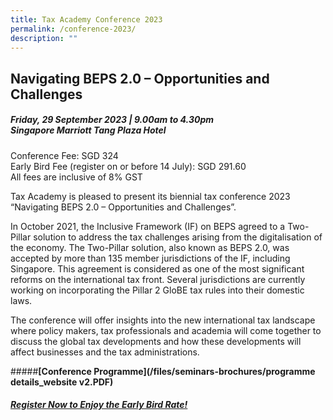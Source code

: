 ```yaml
---
title: Tax Academy Conference 2023
permalink: /conference-2023/
description: ""
---
```

## **Navigating BEPS 2.0 – Opportunities and Challenges**

##### **Friday, 29 September 2023 | 9.00am to 4.30pm<br>Singapore Marriott Tang Plaza Hotel<br>**

Conference Fee: SGD 324<br>Early Bird Fee (register on or before 14 July): SGD 291.60<br>All fees are inclusive of 8% GST<br>

Tax Academy is pleased to present its biennial tax conference 2023 “Navigating BEPS 2.0 – Opportunities and Challenges”. 

In October 2021, the Inclusive Framework (IF) on BEPS agreed to a Two-Pillar solution to address the tax challenges arising from the digitalisation of the economy. The Two-Pillar solution, also known as BEPS 2.0, was accepted by more than 135 member jurisdictions of the IF, including Singapore. This agreement is considered as one of the most significant reforms on the international tax front.  Several jurisdictions are currently working on incorporating the Pillar 2 GloBE tax rules into their domestic laws.

The conference will offer insights into the new international tax landscape where policy makers, tax professionals and academia will come together to discuss the global tax developments and how these developments will affect businesses and the tax administrations.

#####**[Conference Programme](/files/seminars-brochures/programme details_website v2.PDF)**

##### **[Register Now to Enjoy the Early Bird Rate!](https://form.gov.sg/649182727012660012f5ae36)**